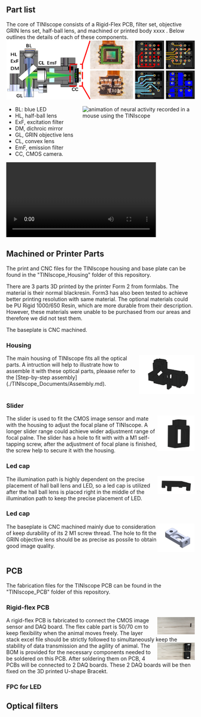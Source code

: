 ## Part list 


 <!-- For details on options of how to purchase/produce these components, go to the Part Procurement page of this wiki. -->

The core of TINIscope consists of a Rigid-Flex PCB, filter set, objective GRIN lens set, half-ball lens, and machined or printed body xxxx . Below outlines the details of each of these components.
![Section diagram of TINIscope](../assets/tiniscope_diagram.png)

<img src="https://github.com/zhoupc/TINIscope/assets/51817953/3250388c-eef1-4473-91dc-a9a9d50e34c2" alt="animation of neural activity recorded in a mouse using the TINIscope" width="300" align="right" />

* BL: blue LED
* HL, half-ball lens
* ExF, excitation filter
* DM, dichroic mirror
* GL, GRIN objective lens
* CL, convex lens
* EmF, emission filter
* CC, CMOS camera.


<video src="../assets/tiniscope_parts.mp4" controls title="Title" width=400></video>
## Machined or Printer Parts 
The print and CNC files for the TINIscope housing and base plate can be found in the "TINIscope_Housing" folder of this repository. 

There are 3 parts 3D printed by the printer Form 2 from formlabs. The material is their normal blackresin. Form3 has also been tested to achieve better printing resolution with same material. The optional materials could be PU Rigid 1000/650 Resin, which are more durable from their description. However, these materials were unable to be purchased from our areas and therefore we did not test them.

The baseplate is CNC machined.

### Housing
<img src="../assets/parts of head scope/housing.png" alt="housing" width="150" align="right" />
The main housing of TINIscope fits all the optical parts. A intruction will help to illustrate how to assemble it with these optical parts, pleaase refer to the [Step-by-step assembly](./TINIscope_Documents/Assembly.md).
<br><br>

### Slider
<img src="../assets/parts of head scope/slider.png" alt="slider" width="100" align="right" />
The slider is used to fit the CMOS image sensor and mate with the housing to adjust the focal plane of TINIscope. A longer slider range could achieve wider adjustment range of focal palne. The slider has a hole to fit with with a M1 self-tapping screw, after the adjustment of focal plane is finished, the screw help to secure it with the housing.

### Led cap
<img src="../assets/parts of head scope/led cap.png" alt="led cap" width="100" align="right" />
The illumination path is highly dependent on the precise placement of hall ball lens and LED, so a led cap is utilized after the hall ball lens is placed right in the middle of the illumination path to keep the precise placement of LED.

### Led cap
<img src="../assets/parts of head scope/baseplate.png" alt="baseplate" width="100" align="right" />
The baseplate is CNC machined mainly due to consideration of keep durability of its 2 M1 screw thread. The hole to fit the GRIN objective lens should be as precise as possile to obtain good image quality.
<br><br>

## PCB 
The fabrication files for the TINIscope PCB can be found in the "TINIscope_PCB" folder of this repository. 

### Rigid-flex PCB 
<img src="../assets/50cm cable.jpg" alt="50cm cable" width="100" align="right" />
A rigid-flex PCB is fabricated to connect the CMOS image sensor and DAQ board. The flex cable part is 50/70 cm to keep flexibility when the animal moves freely. The layer stack excel file should be strictly followed to simultaneously keep the stability of data transmission and the agility of animal.
<img src="../assets/pcb to daq.jpg" alt="pcb to daq" width="100" align="right" />
The BOM is provided for the necessary components needed to be soldered on this PCB. After soldering them on PCB, 4 PCBs will be connected to 2 DAQ boards. These 2 DAQ boards will be then fixed on the 3D printed U-shape Bracekt.

### FPC for LED

## Optical filters 
